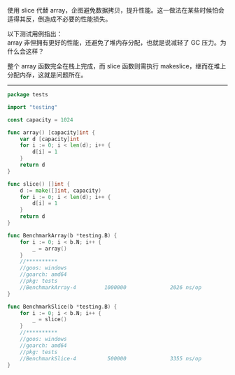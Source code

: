 使用 slice 代替 array，企图避免数据拷贝，提升性能。这一做法在某些时候怕会适得其反，倒造成不必要的性能损失。
 
以下测试用例指出：  
array 非但拥有更好的性能，还避免了堆内存分配，也就是说减轻了 GC 压力。为什么会这样？

整个 array 函数完全在栈上完成，而 slice 函数则需执行 makeslice，继而在堆上分配内存，这就是问题所在。

---

```go
package tests

import "testing"

const capacity = 1024

func array() [capacity]int {
	var d [capacity]int
	for i := 0; i < len(d); i++ {
		d[i] = 1
	}
	return d
}

func slice() []int {
	d := make([]int, capacity)
	for i := 0; i < len(d); i++ {
		d[i] = 1
	}
	return d
}

func BenchmarkArray(b *testing.B) {
	for i := 0; i < b.N; i++ {
		_ = array()
	}
	//**********
	//goos: windows
	//goarch: amd64
	//pkg: tests
	//BenchmarkArray-4         1000000              2026 ns/op               0 B/op          0 allocs/op
}

func BenchmarkSlice(b *testing.B) {
	for i := 0; i < b.N; i++ {
		_ = slice()
	}
	//**********
	//goos: windows
	//goarch: amd64
	//pkg: tests
	//BenchmarkSlice-4          500000              3355 ns/op            8192 B/op          1 allocs/op
}
```